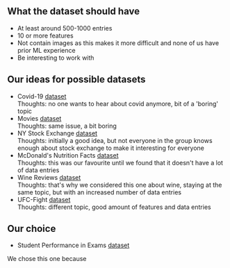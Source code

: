 ## What the dataset should have
- At least around 500-1000 entries 
- 10 or more features
- Not contain images as this makes it more difficult and none of us have prior ML experience
- Be interesting to work with

## Our ideas for possible datasets  

- Covid-19 [dataset](https://www.kaggle.com/datasets/imdevskp/corona-virus-report)  
  Thoughts: no one wants to hear about covid anymore, bit of a 'boring' topic
- Movies [dataset](https://www.kaggle.com/datasets/harshitshankhdhar/imdb-dataset-of-top-1000-movies-and-tv-shows)  
  Thoughts: same issue, a bit boring
- NY Stock Exchange [dataset](https://www.kaggle.com/datasets/dgawlik/nyse?select=fundamentals.csv)  
  Thoughts: initially a good idea, but not everyone in the group knows enough about stock exchange to make it interesting for everyone
- McDonald's Nutrition Facts [dataset](https://www.kaggle.com/datasets/mcdonalds/nutrition-facts)  
  Thoughts: this was our favourite until we found that it doesn't have a lot of data entries
- Wine Reviews [dataset](https://www.kaggle.com/datasets/zynicide/wine-reviews)  
  Thoughts: that's why we considered this one about wine, staying at the same topic, but with an increased number of data entries
- UFC-Fight [dataset](https://www.kaggle.com/datasets/rajeevw/ufcdata?select=raw_total_fight_data.csv)  
  Thoughts: different topic, good amount of features and data entries 

## Our choice
- Student Performance in Exams [dataset](https://www.kaggle.com/datasets/spscientist/students-performance-in-exams)

We chose this one because 
